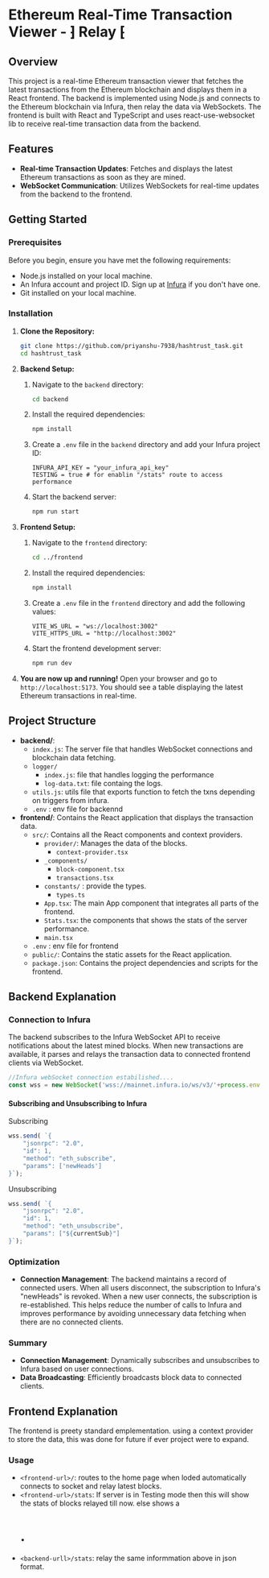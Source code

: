 # Ethereum Real-Time Transaction Viewer - ⁆ Relay ⁅

## Overview

This project is a real-time Ethereum transaction viewer that fetches the latest transactions from the Ethereum blockchain and displays them in a React frontend. The backend is implemented using Node.js and connects to the Ethereum blockchain via Infura, then relay the data via WebSockets. The frontend is built with React and TypeScript and uses react-use-websocket lib to receive real-time transaction data from the backend.

## Features

- **Real-time Transaction Updates**: Fetches and displays the latest Ethereum transactions as soon as they are mined.
- **WebSocket Communication**: Utilizes WebSockets for real-time updates from the backend to the frontend.

## Getting Started

### Prerequisites

Before you begin, ensure you have met the following requirements:

- Node.js installed on your local machine.
- An Infura account and project ID. Sign up at [Infura](https://infura.io/) if you don't have one.
- Git installed on your local machine.

### Installation

1. **Clone the Repository:**
   ```bash
   git clone https://github.com/priyanshu-7938/hashtrust_task.git
   cd hashtrust_task
   ```

2. **Backend Setup:**

   1. Navigate to the `backend` directory:
      ```bash
      cd backend
      ```

   2. Install the required dependencies:
      ```bash
      npm install
      ```

   3. Create a `.env` file in the `backend` directory and add your Infura project ID:
      ```plaintext
      INFURA_API_KEY = "your_infura_api_key"
      TESTING = true # for enablin "/stats" route to access performance
      ```

   4. Start the backend server:
      ```bash
      npm run start
      ```

3. **Frontend Setup:**

   1. Navigate to the `frontend` directory:
      ```bash
      cd ../frontend
      ```

   2. Install the required dependencies:
      ```bash
      npm install
      ```

   3. Create a `.env` file in the `frontend` directory and add the following values:
      ```plaintext
      VITE_WS_URL = "ws://localhost:3002"
      VITE_HTTPS_URL = "http://localhost:3002"
      ```

   4. Start the frontend development server:
      ```bash
      npm run dev
      ```

4. **You are now up and running!** Open your browser and go to `http://localhost:5173`. You should see a table displaying the latest Ethereum transactions in real-time.

## Project Structure

- **backend/**: 
  - `index.js`: The server file that handles WebSocket connections and blockchain data fetching.
  - `logger/`
    - `index.js`: file that handles logging the performance
    - `log-data.txt`: file containg the logs.
  - `utils.js`: utils file that exports function to fetch the txns depending on triggers from infura.
  - `.env` : env file for backennd
- **frontend/**: Contains the React application that displays the transaction data.
  - `src/`: Contains all the React components and context providers.
    - `provider/`: Manages the data of the blocks.
      - `context-provider.tsx`
    - `_components/`
      - `block-component.tsx`
      - `transactions.tsx`
    - `constants/` : provide the types.
      - `types.ts`
    - `App.tsx`: The main App component that integrates all parts of the frontend.
    - `Stats.tsx`: the components that shows the stats of the server performance.
    - `main.tsx` 
  - `.env` : env file for frontend
  - `public/`: Contains the static assets for the React application.
  - `package.json`: Contains the project dependencies and scripts for the frontend.

## Backend Explanation

### Connection to Infura

The backend subscribes to the Infura WebSocket API to receive notifications about the latest mined blocks. When new transactions are available, it parses and relays the transaction data to connected frontend clients via WebSocket.
```javascript
//Infura webSocket connection estabilished....
const wss = new WebSocket('wss://mainnet.infura.io/ws/v3/'+process.env.INFURA_API_KEY);
```

#### Subscribing and Unsubscribing to Infura

Subscribing
```javascript
wss.send( `{
    "jsonrpc": "2.0",
    "id": 1,
    "method": "eth_subscribe",
    "params": ['newHeads']
}`);
```

Unsubscribing
```javascript
wss.send( `{
    "jsonrpc": "2.0",
    "id": 1,
    "method": "eth_unsubscribe",
    "params": ["${currentSub}"]
}`);
```

### Optimization

- **Connection Management**: The backend maintains a record of connected users. When all users disconnect, the subscription to Infura's "newHeads" is revoked. When a new user connects, the subscription is re-established. This helps reduce the number of calls to Infura and improves performance by avoiding unnecessary data fetching when there are no connected clients.

### Summary

- **Connection Management**: Dynamically subscribes and unsubscribes to Infura based on user connections.
- **Data Broadcasting**: Efficiently broadcasts block data to connected clients.

## Frontend Explanation
 The frontend is preety standard emplementation. using a context provider to store the data, this was done for future if ever project were to expand.

### Usage
- `<frontend-url>/`: routes to the home page when loded automatically connects to socket and relay latest blocks.
- `<frontend-url>/stats`: If server is in Testing mode then this will show the stats of blocks relayed till now. else shows a <h1>. 
- `<backend-urll>/stats`: relay the same informmation above in json format.
